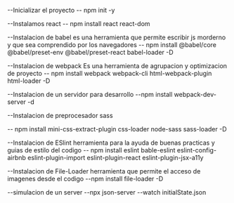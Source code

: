 --Inicializar el proyecto 
-- npm init -y

--Instalamos react
-- npm install react react-dom


--Instalacion de babel
es una herramienta que permite escribir js morderno y que sea comprendido por los navegadores
-- npm install @babel/core @babel/preset-env @babel/preset-react babel-loader -D 


--Instalacion de webpack
Es una herramienta de agrupacion y optimizacion de proyecto
-- npm install webpack webpack-cli html-webpack-plugin html-loader -D

--Instalacion de un servidor para desarrollo
--npm install webpack-dev-server -d

--Instalacion de preprocesador sass

-- npm install mini-css-extract-plugin css-loader node-sass sass-loader -D


--Instalacion de ESlint
herramienta para la ayuda de buenas practicas y guias de estilo del codigo
-- npm install eslint bable-eslint eslint-config-airbnb eslint-plugin-import eslint-plugin-react eslint-plugin-jsx-a11y 

--Instalacion de File-Loader
herramienta que permite el acceso de imagenes desde el codigo
--npm install file-loader -D


--simulacion de un server 
--npx json-server --watch initialState.json